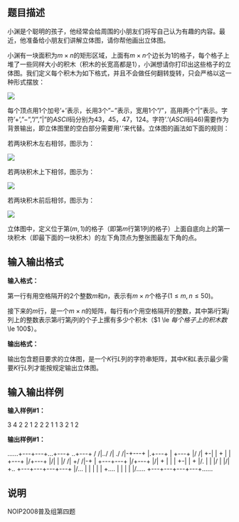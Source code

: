 题目描述
----

小渊是个聪明的孩子，他经常会给周围的小朋友们将写自己认为有趣的内容。最近，他准备给小朋友们讲解立体图，请你帮他画出立体图。

小渊有一块面积为$m \times n$的矩形区域，上面有$m \times n$个边长为$1$的格子，每个格子上堆了一些同样大小的积木（积木的长宽高都是$1$），小渊想请你打印出这些格子的立体图。我们定义每个积木为如下格式，并且不会做任何翻转旋转，只会严格以这一种形式摆放：

![](https://cdn.luogu.org/upload/pic/21.png)

每个顶点用$1$个加号’$+$’表示，长用$3$个”$-$”表示，宽用$1$个”/”，高用两个”|”表示。字符’$+$’,”$-$”,”/”,”|”的$ASCII$码分别为$43$，$45$，$47$，$124$。字符’.’($ASCII$码$46$)需要作为背景输出，即立体图里的空白部分需要用’.’来代替。立体图的画法如下面的规则：

若两块积木左右相邻，图示为：

![](https://cdn.luogu.org/upload/pic/22.png)

若两块积木上下相邻，图示为：

![](https://cdn.luogu.org/upload/pic/23.png)

若两块积木前后相邻，图示为：

![](https://cdn.luogu.org/upload/pic/24.png)

立体图中，定义位于第$(m,1$)的格子（即第$m$行第$1$列的格子）上面自底向上的第一块积木（即最下面的一块积木）的左下角顶点为整张图最左下角的点。

输入输出格式
------

**输入格式：**  

第一行有用空格隔开的$2$个整数$m$和$n$，表示有$m \times n$个格子$(1 \le m,n \le 50)$。

接下来的$m$行，是一个$m \times n$的矩阵，每行有$n$个用空格隔开的整数，其中第$i$行第$j$列上的整数表示第$i$行第$j$列的个子上摞有多少个积木（$1 \le $每个格子上的积木数$ \le 100$）。

**输出格式：**  

输出包含题目要求的立体图，是一个$K$行$L$列的字符串矩阵，其中$K$和$L$表示最少需要$K$行$L$列才能按规定输出立体图。

输入输出样例
------

**输入样例#1：** 

3 4
2 2 1 2
2 2 1 1
3 2 1 2

**输出样例#1：** 

......+---+---+...+---+
..+---+  /   /|../   /|
./   /|-+---+ |.+---+ |
+---+ |/   /| +-|   | +
|   | +---+ |/+---+ |/|
|   |/   /| +/   /|-+ |
+---+---+ |/+---+ |/| +
|   |   | +-|   | + |/.
|   |   |/  |   |/| +..
+---+---+---+---+ |/...
|   |   |   |   | +....
|   |   |   |   |/.....
+---+---+---+---+......

说明
--

NOIP2008普及组第四题